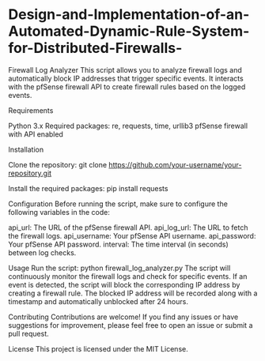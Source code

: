 # Design-and-Implementation-of-an-Automated-Dynamic-Rule-System-for-Distributed-Firewalls-


Firewall Log Analyzer
This script allows you to analyze firewall logs and automatically block IP addresses that trigger specific events. It interacts with the pfSense firewall API to create firewall rules based on the logged events.

Requirements

Python 3.x
Required packages: re, requests, time, urllib3
pfSense firewall with API enabled

Installation

Clone the repository:
git clone https://github.com/your-username/your-repository.git

Install the required packages:
pip install requests

Configuration
Before running the script, make sure to configure the following variables in the code:

api_url: The URL of the pfSense firewall API.
api_log_url: The URL to fetch the firewall logs.
api_username: Your pfSense API username.
api_password: Your pfSense API password.
interval: The time interval (in seconds) between log checks.

Usage
Run the script:
python firewall_log_analyzer.py
The script will continuously monitor the firewall logs and check for specific events.
If an event is detected, the script will block the corresponding IP address by creating a firewall rule.
The blocked IP address will be recorded along with a timestamp and automatically unblocked after 24 hours.


Contributing
Contributions are welcome! If you find any issues or have suggestions for improvement, please feel free to open an issue or submit a pull request.

License
This project is licensed under the MIT License.
